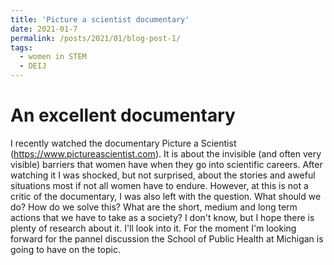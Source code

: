 ```yaml
---
title: 'Picture a scientist documentary'
date: 2021-01-7
permalink: /posts/2021/01/blog-post-1/
tags:
  - women in STEM
  - DEIJ
---
```

An excellent documentary 
======
I recently watched the documentary Picture a Scientist (https://www.pictureascientist.com). It is about the invisible (and often very visible) barriers that women have when they go into scientific careers.
After watching it I was shocked, but not surprised, about the stories and aweful situations most if not all women have to endure. 
However, at this is not a critic of the documentary, I was also left with the question. What should we do? How do we solve this? What are the short, medium and long term actions that we have to take as a society?
I don't know, but I hope there is plenty of research about it. I'll look into it. For the moment I'm looking forward for the pannel discussion the School of Public Health at Michigan is going to have on the topic. 
